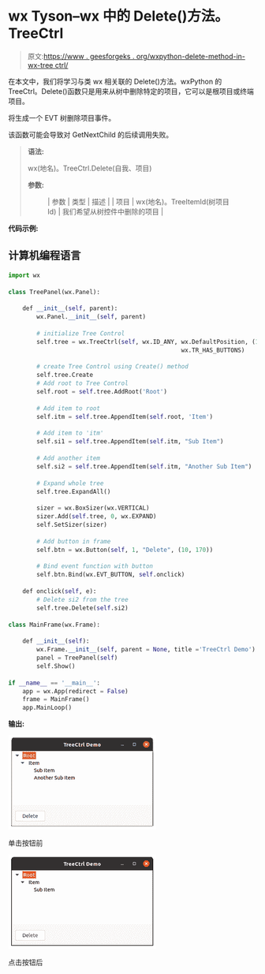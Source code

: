 # wx Tyson–wx 中的 Delete()方法。TreeCtrl

> 原文:[https://www . geesforgeks . org/wxpython-delete-method-in-wx-tree ctrl/](https://www.geeksforgeeks.org/wxpython-delete-method-in-wx-treectrl/)

在本文中，我们将学习与类 wx 相关联的 Delete()方法。wxPython 的 TreeCtrl。Delete()函数只是用来从树中删除特定的项目，它可以是根项目或终端项目。

将生成一个 EVT 树删除项目事件。

该函数可能会导致对 GetNextChild 的后续调用失败。

> **语法:**
> 
> wx(地名)。TreeCtrl.Delete(自我、项目)
> 
> **参数:**
> 
> <figure class="table">
> 
> | 参数 | 类型 | 描述 |
> | 项目 | wx(地名)。TreeItemId(树项目 Id) | 我们希望从树控件中删除的项目 |
> 
> </figure>

**代码示例:**

## 计算机编程语言

```py
import wx

class TreePanel(wx.Panel):

    def __init__(self, parent):
        wx.Panel.__init__(self, parent)

        # initialize Tree Control
        self.tree = wx.TreeCtrl(self, wx.ID_ANY, wx.DefaultPosition, (100, 150),
                                                 wx.TR_HAS_BUTTONS)

        # create Tree Control using Create() method
        self.tree.Create
        # Add root to Tree Control
        self.root = self.tree.AddRoot('Root')

        # Add item to root
        self.itm = self.tree.AppendItem(self.root, 'Item')

        # Add item to 'itm'
        self.si1 = self.tree.AppendItem(self.itm, "Sub Item")

        # Add another item
        self.si2 = self.tree.AppendItem(self.itm, "Another Sub Item")

        # Expand whole tree
        self.tree.ExpandAll()

        sizer = wx.BoxSizer(wx.VERTICAL)
        sizer.Add(self.tree, 0, wx.EXPAND)
        self.SetSizer(sizer)

        # Add button in frame
        self.btn = wx.Button(self, 1, "Delete", (10, 170))

        # Bind event function with button
        self.btn.Bind(wx.EVT_BUTTON, self.onclick)

    def onclick(self, e):
        # Delete si2 from the tree
        self.tree.Delete(self.si2)

class MainFrame(wx.Frame):

    def __init__(self):
        wx.Frame.__init__(self, parent = None, title ='TreeCtrl Demo')
        panel = TreePanel(self)
        self.Show()

if __name__ == '__main__':
    app = wx.App(redirect = False)
    frame = MainFrame()
    app.MainLoop()
```

**输出:**

![](img/36d8f58888fbadebb5f00cd232f1aed3.png)

单击按钮前

![](img/5779beae6f690ad6862930ddd5798d3f.png)

点击按钮后